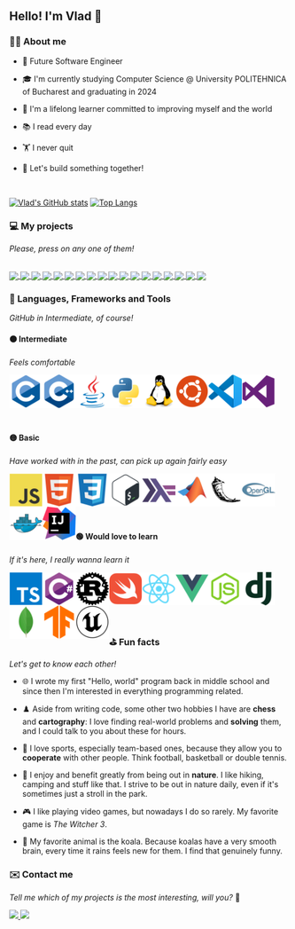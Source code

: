 ## Hello! I'm Vlad 👋

### 👨‍💻 About me

- 🚀 Future Software Engineer

- 🎓 I'm currently studying Computer Science @ University POLITEHNICA of Bucharest and graduating in 2024

- 🌱 I'm a lifelong learner committed to improving myself and the world

- 📚 I read every day

- 🏋️ I never quit

- 🔧 Let's build something together!

<br />

[![Vlad's GitHub stats](https://github-readme-stats.vercel.app/api?username=vladzinca&hide=contribs&show_icons=true&theme=radical)](https://github.com/anuraghazra/github-readme-stats)
[![Top Langs](https://github-readme-stats.vercel.app/api/top-langs/?username=vladzinca&layout=compact&hide=glsl&theme=radical)](https://github.com/anuraghazra/github-readme-stats)

### 💻 My projects

*Please, press on any one of them!*

<br />

<a href="https://github.com/vladzinca/store-order-management-app">
  <img align="center" src="https://github-readme-stats.vercel.app/api/pin/?username=vladzinca&repo=store-order-management-app&theme=radical" />
</a>
<a href="https://github.com/vladzinca/map-reduce-perfect-powers">
  <img align="center" src="https://github-readme-stats.vercel.app/api/pin/?username=vladzinca&repo=map-reduce-perfect-powers&theme=radical" />
</a>
<a href="https://github.com/vladzinca/http-requests">
  <img align="center" src="https://github-readme-stats.vercel.app/api/pin/?username=vladzinca&repo=http-requests&theme=radical" />
</a>
<a href="https://github.com/vladzinca/bash-commands">
  <img align="center" src="https://github-readme-stats.vercel.app/api/pin/?username=vladzinca&repo=bash-commands&theme=radical" />
</a>
<a href="https://github.com/vladzinca/sql-parser">
  <img align="center" src="https://github-readme-stats.vercel.app/api/pin/?username=vladzinca&repo=sql-parser&theme=radical" />
</a>
<a href="https://github.com/vladzinca/3d-car-racer">
  <img align="center" src="https://github-readme-stats.vercel.app/api/pin/?username=vladzinca&repo=3d-car-racer&theme=radical" />
</a>
<a href="https://github.com/vladzinca/World-of-Warcraft-clone">
  <img align="center" src="https://github-readme-stats.vercel.app/api/pin/?username=vladzinca&repo=World-of-Warcraft-clone&theme=radical" />
</a>
<a href="https://github.com/vladzinca/pythagorean-triples">
  <img align="center" src="https://github-readme-stats.vercel.app/api/pin/?username=vladzinca&repo=pythagorean-triples&theme=radical" />
</a>
<a href="https://github.com/vladzinca/haskell-graphs">
  <img align="center" src="https://github-readme-stats.vercel.app/api/pin/?username=vladzinca&repo=haskell-graphs&theme=radical" />
</a>
<a href="https://github.com/vladzinca/duck-hunt-clone">
  <img align="center" src="https://github-readme-stats.vercel.app/api/pin/?username=vladzinca&repo=duck-hunt-clone&theme=radical" />
</a>
<a href="https://github.com/vladzinca/router-dataplane">
  <img align="center" src="https://github-readme-stats.vercel.app/api/pin/?username=vladzinca&repo=router-dataplane&theme=radical" />
</a>
<a href="https://github.com/vladzinca/client-server-app">
  <img align="center" src="https://github-readme-stats.vercel.app/api/pin/?username=vladzinca&repo=client-server-app&theme=radical" />
</a>
<a href="https://github.com/vladzinca/cpp-algorithms">
  <img align="center" src="https://github-readme-stats.vercel.app/api/pin/?username=vladzinca&repo=cpp-algorithms&theme=radical" />
</a>
<a href="https://github.com/vladzinca/other-cpp-algorithms">
  <img align="center" src="https://github-readme-stats.vercel.app/api/pin/?username=vladzinca&repo=other-cpp-algorithms&theme=radical" />
</a>
<a href="https://github.com/vladzinca/C-algorithms">
  <img align="center" src="https://github-readme-stats.vercel.app/api/pin/?username=vladzinca&repo=C-algorithms&theme=radical" />
</a>
<a href="https://github.com/vladzinca/assembly-apps">
  <img align="center" src="https://github-readme-stats.vercel.app/api/pin/?username=vladzinca&repo=assembly-apps&theme=radical" />
</a>
<a href="https://github.com/vladzinca/manager-worker-distributed-system">
  <img align="center" src="https://github-readme-stats.vercel.app/api/pin/?username=vladzinca&repo=manager-worker-distributed-system&theme=radical" />
</a>
<a href="https://github.com/vladzinca/vladzinca">
  <img align="center" src="https://github-readme-stats.vercel.app/api/pin/?username=vladzinca&repo=vladzinca&theme=radical" />
</a>

### 🤖 Languages, Frameworks and Tools
*GitHub in Intermediate, of course!*

#### 🟠 Intermediate
*Feels comfortable*

<div>
<img align="left" alt="C" width="60px" src="https://github.com/devicons/devicon/blob/v2.15.1/icons/c/c-original.svg" />
<img align="left" alt="C++" width="60px" src="https://github.com/devicons/devicon/blob/v2.15.1/icons/cplusplus/cplusplus-original.svg" />
<img align="left" alt="Java" width="60px" src="https://github.com/devicons/devicon/blob/v2.15.1/icons/java/java-original.svg" />
<img align="left" alt="Python" width="60px" src="https://github.com/devicons/devicon/blob/v2.15.1/icons/python/python-original.svg" />
<img align="left" alt="Linux" width="60px" src="https://github.com/devicons/devicon/blob/v2.15.1/icons/linux/linux-original.svg" />
<img align="left" alt="Ubuntu" width="60px" src="https://github.com/devicons/devicon/blob/v2.15.1/icons/ubuntu/ubuntu-plain.svg" />
<img align="left" alt="VS Code" width="60px" src="https://github.com/devicons/devicon/blob/v2.15.1/icons/vscode/vscode-original.svg" />
<img align="left" alt="Visual Studio" width="60px" src="https://github.com/devicons/devicon/blob/v2.15.1/icons/visualstudio/visualstudio-plain.svg" />
<br />
<br />
<br />
<br />
<br />

#### 🟡 Basic
*Have worked with in the past, can pick up again fairly easy*

<img align="left" alt="Javascript" width="60px" src="https://github.com/devicons/devicon/blob/v2.15.1/icons/javascript/javascript-original.svg" />
<img align="left" alt="HTML" width="60px" src="https://github.com/devicons/devicon/blob/v2.15.1/icons/html5/html5-original.svg" />
<img align="left" alt="CSS" width="60px" src="https://github.com/devicons/devicon/blob/v2.15.1/icons/css3/css3-original.svg" />
<img align="left" alt="Bash" width="60px" src="https://github.com/devicons/devicon/blob/v2.15.1/icons/bash/bash-original.svg" />
<img align="left" alt="Haskell" width="60px" src="https://github.com/devicons/devicon/blob/v2.15.1/icons/haskell/haskell-original.svg" />
<img align="left" alt="MATLAB" width="60px" src="https://github.com/devicons/devicon/blob/v2.15.1/icons/matlab/matlab-original.svg" />
<img align="left" alt="Flask" width="60px" src="https://github.com/devicons/devicon/blob/v2.15.1/icons/flask/flask-original.svg" />
<img align="left" alt="OpenGL" width="60px" src="https://github.com/devicons/devicon/blob/v2.15.1/icons/opengl/opengl-original.svg" />
<img align="left" alt="Docker" width="60px" src="https://github.com/devicons/devicon/blob/v2.15.1/icons/docker/docker-original.svg" />
<img align="left" alt="IntelliJ" width="60px" src="https://github.com/devicons/devicon/blob/v2.15.1/icons/intellij/intellij-original.svg" />
<br />
<br />
<br />
<br />
<br />

#### 🟢 Would love to learn
*If it's here, I really wanna learn it*

<img align="left" alt="TypeScript" width="60px" src="https://github.com/devicons/devicon/blob/v2.15.1/icons/typescript/typescript-original.svg" />
<img align="left" alt="C#" width="60px" src="https://github.com/devicons/devicon/blob/v2.15.1/icons/csharp/csharp-original.svg" />
<img align="left" alt="Rust" width="60px" src="https://github.com/devicons/devicon/blob/v2.15.1/icons/rust/rust-plain.svg" />
<img align="left" alt="Swift" width="60px" src="https://github.com/devicons/devicon/blob/v2.15.1/icons/swift/swift-original.svg" />
<img align="left" alt="React" width="60px" src="https://github.com/devicons/devicon/blob/v2.15.1/icons/react/react-original.svg" />
<img align="left" alt="Vue.js" width="60px" src="https://github.com/devicons/devicon/blob/v2.15.1/icons/vuejs/vuejs-original.svg" />
<img align="left" alt="Node.js" width="60px" src="https://github.com/devicons/devicon/blob/v2.15.1/icons/nodejs/nodejs-original.svg" />
<img align="left" alt="Django" width="60px" src="https://github.com/devicons/devicon/blob/v2.15.1/icons/django/django-plain.svg" />
<img align="left" alt="MongoDB" width="60px" src="https://github.com/devicons/devicon/blob/v2.15.1/icons/mongodb/mongodb-original.svg" />
<img align="left" alt="TensorFlow" width="60px" src="https://github.com/devicons/devicon/blob/v2.15.1/icons/tensorflow/tensorflow-original.svg" />
<img align="left" alt="Unreal Engine" width="60px" src="https://github.com/devicons/devicon/blob/v2.15.1/icons/unrealengine/unrealengine-original.svg" />
<br />
<br />
<br />
<br />
<br />

### ⛳ Fun facts
*Let's get to know each other!*

- 🌐 I wrote my first "Hello, world" program back in middle school and since then I'm interested in everything programming related.

- ♟️ Aside from writing code, some other two hobbies I have are **chess** and **cartography**: I love finding real-world problems and **solving** them, and I could talk to you about these for hours.

- 🏀 I love sports, especially team-based ones, because they allow you to **cooperate** with other people. Think football, basketball or double tennis.

- 🌳 I enjoy and benefit greatly from being out in **nature**. I like hiking, camping and stuff like that. I strive to be out in nature daily, even if it's sometimes just a stroll in the park.

- 🎮 I like playing video games, but nowadays I do so rarely. My favorite game is *The Witcher 3*.

- 🐨 My favorite animal is the koala. Because koalas have a very smooth brain, every time it rains feels new for them. I find that genuinely funny.

### ✉️ Contact me
*Tell me which of my projects is the most interesting, will you?* 🥺

<a href="mailto:vlad.zinca@protonmail.com"> 
<img src="https://img.shields.io/static/v1?style=for-the-badge&message=Email&color=141321&logo=ProtonMail&logoColor=f8d847&label="</img> 
</a>

<a href="https://www.linkedin.com/in/vlad-zinca/"> 
<img src="https://img.shields.io/static/v1?style=for-the-badge&message=LinkedIn&color=141321&logo=LinkedIn&logoColor=f8d847&label="</img> 
</a>
